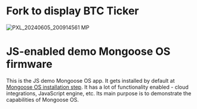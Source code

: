 # Fork to display BTC Ticker

![PXL_20240605_200914561 MP](https://github.com/Jon-edge/demo-js/assets/90650827/98bf31a4-7807-4a7c-acaa-f91448957f26)

# JS-enabled demo Mongoose OS firmware

This is the JS demo Mongoose OS app. It gets installed by default at
[Mongoose OS installation step](https://mongoose-os.com/docs/). It has
a lot of functionality enabled - cloud integrations, JavaScript engine, etc.
Its main purpose is to demonstrate the capabilities of Mongoose OS.
